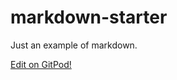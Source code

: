 # markdown-starter

Just an example of markdown.

[Edit on GitPod!](https://gitpod.io/#https://github.com/anglinb/markdown-starter)
